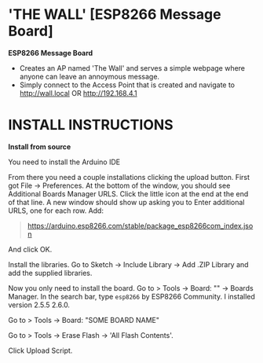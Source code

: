 # 'THE WALL' [ESP8266 Message Board]

**ESP8266 Message Board**
- Creates an AP named 'The Wall' and serves a simple webpage where anyone can leave an annoymous message.
- Simply connect to the Access Point that is created and navigate to http://wall.local OR http://192.168.4.1

# INSTALL INSTRUCTIONS
**Install from source**

You need to install the Arduino IDE 

From there you need a couple installations clicking the upload button. First got File -> Preferences. At the bottom of the window, you should see Additional Boards Manager URLS. Click the little icon at the end at the end of that line. A new window should show up asking you to Enter additional URLS, one for each row. Add:

> https://arduino.esp8266.com/stable/package_esp8266com_index.json

And click OK.

Install the libraries. Go to Sketch -> Include Library -> Add .ZIP Library and add the supplied libraries.

Now you only need to install the board. Go to > Tools -> Board: "<SOME BOARD NAME>" -> Boards Manager. In the search bar, type `esp8266` by ESP8266 Community. I installed version 2.5.5 2.6.0.

Go to > Tools -> Board: "SOME BOARD NAME"

Go to > Tools -> Erase Flash -> 'All Flash Contents'.

Click Upload Script.

